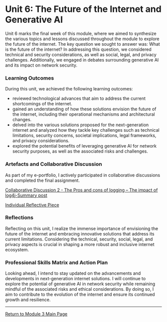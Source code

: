 # Unit 6: The Future of the Internet and Generative AI

Unit 6 marks the final week of this module, where we aimed to synthesize the various topics and lessons discussed throughout the module to explore the future of the internet. 
The key question we sought to answer was: What is the future of the internet? In addressing this question, we considered technical and security considerations, as well as social, legal, and privacy challenges. 
Additionally, we engaged in debates surrounding generative AI and its impact on network security.

### Learning Outcomes
During this unit, we achieved the following learning outcomes:
 - reviewed technological advances that aim to address the current shortcomings of the internet. 
 - gained an understanding of how these solutions envision the future of the internet, including their operational mechanisms and architectural changes.
 - delved into the various solutions proposed for the next-generation internet and analyzed how they tackle key challenges such as technical limitations, security concerns, societal implications, legal frameworks, and privacy considerations.
 - explored the potential benefits of leveraging generative AI for network security purposes, as well as the associated risks and challenges.

### Artefacts and Collaborative Discussion 
As part of my e-portfolio, I actively participated in collaborative discussions and completed the final assignment. 

[Collaborative Discussion 2 - The Pros and cons of logging – The impact of log4j-Summary post](Module03_Discussion1_Summary.pdf)

[Individual Reflective Piece](NS_Assignment3.md)

### Reflections
Reflecting on this unit, I realize the immense importance of envisioning the future of the internet and embracing innovative solutions that address its current limitations. 
Considering the technical, security, social, legal, and privacy aspects is crucial in shaping a more robust and inclusive internet ecosystem.

### Professional Skills Matrix and Action Plan
Looking ahead, I intend to stay updated on the advancements and developments in next-generation internet solutions. 
I will continue to explore the potential of generative AI in network security while remaining mindful of the associated risks and ethical considerations. 
By doing so, I aim to contribute to the evolution of the internet and ensure its continued growth and resilience.

---

[Return to Module 3 Main Page](NS_main.md)
